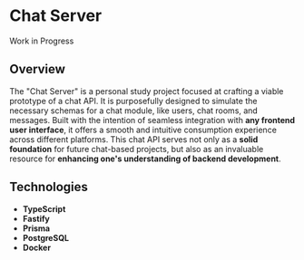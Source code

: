 # Chat Server

Work in Progress

## Overview

The "Chat Server" is a personal study project focused at crafting a viable prototype of a chat API. It is purposefully designed to simulate the necessary schemas for a chat module, like users, chat rooms, and messages. Built with the intention of seamless integration with **any frontend user interface**, it offers a smooth and intuitive consumption experience across different platforms. This chat API serves not only as a **solid foundation** for future chat-based projects, but also as an invaluable resource for **enhancing one's understanding of backend development**.

## Technologies

-   **TypeScript**
-   **Fastify**
-   **Prisma**
-   **PostgreSQL**
-   **Docker**
